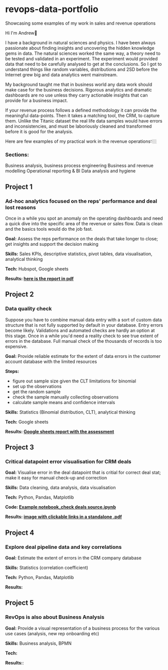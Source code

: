 # revops-data-portfolio
Showcasing some examples of my work in sales and revenue operations


Hi I'm Andrew👋
 
I have a background in natural sciences and physics. I  have been always passionate about finding insights and uncovering the hidden knowledge gems in data. The natural sciences worked the same way, a theory need to be tested and validated in an experiment. The experiment would provided data that need to be carefully analysed to get at the conclusions. So I got to understand things like random variables, distributions and 2SD before the Internet grew big and data analytics went mainstream.

My background taught me that in business world any data work should make case for the business decisions. Rigorous analytics and dramatic dashboards are no use unless they carry actionable insights that can provide for a business impact.

If your revenue process follows a defined methodology it can provide the meaningful data-points. Then it takes a matching tool, the CRM, to capture them. Unlike the Titanic dataset the real life data samples would have errors and inconsistencies, and must be laboriously cleaned and transformed before it is good for the analysis.

Here are few examples of my practical work in the revenue operations👇🏼

### Sections:
Business analysis, business process engineering
Business and revenue modelling
Operational reporting & BI
Data analysis and hygiene 

## Project 1

### Ad-hoc analytics focused on the reps' performance and deal lost reasons

Once in a while you spot an anomaly on the operating dashboards and need a quick dive into the specific area of the revenue or sales flow. Data is clean and the basics tools would do the job fast.

__Goal:__ Assess the reps performance on the deals that take longer to close; get insights and support the decision making  

__Skills:__ Sales KPIs, descriptive statistics, pivot tables, data visualisation, analytical thinking

__Tech:__ Hubspot, Google sheets

__Results: [here is the report in pdf](https://github.com/outovhush/revops-data-portfolio/blob/main/Ad-hoc%20reports_AE%20WR%20lost%20deals%20quickstat_anon.pdf)__


## Project 2
### Data quality check

Suppose you have to combine manual data entry with a sort of custom data structure that is not fully supported by default in your database. Entry errors become likely. Validations and automated checks are hardly an option at this stage. Once in a while you'd need a reality check to see true extent of errors in the database. Full manual check of the thousands of records is too expensive.
     
__Goal:__ Provide reliable estimate for the extent of data errors in the customer account database with the limited resources

__Steps:__
- figure out sample size given the CLT limitations for binomial
- set up the observations
- get the random sample
- check the sample manually collecting observations
- calculate sample means and confidence intervals

__Skills:__ Statistics (Binomial distribution, CLT), analytical thinking

__Tech:__ Google sheets

__Results: [Google sheets report with the assessment](https://docs.google.com/spreadsheets/d/107Ku2k5vmR8ulyRyZNqTPoGAuRe9W2vTZqMGrSvtl5c/edit?gid=1064755575#gid=1064755575)__


## Project 3
### Critical datapoint error visualisation for CRM deals

__Goal:__ Visualise error in the deal datapoint that is critial for correct deal stat; make it easy for manual check-up and correction  

__Skills:__ Data cleaning, data analysis, data visualisation

__Tech:__ Python, Pandas, Matplotlib

__Code: [Example notebook_check deals source.ipynb](https://github.com/outovhush/revops-data-portfolio/blob/main/Example%20notebook_check%20deals%20source.ipynb)__

__Results: [image with clickable links in a standalone .pdf](https://github.com/outovhush/revops-data-portfolio/blob/main/deal_source_plot_Create_date.pdf)__


## Project 4
### Explore deal pipeline data and key correlations

__Goal:__ Estimate the extent of errors in the CRM company database 

__Skills:__ Statistics (correlation coefficient)

__Tech:__ Python, Pandas, Matplotlib

__Results:__ 


## Project 5
### RevOps is also about Business Analysis


__Goal:__ Provide a visual representation of a business process for the various use cases (analysis, new rep onboarding etc) 

__Skills:__ Business analysis, BPMN

__Tech:__ 

__Results:__: